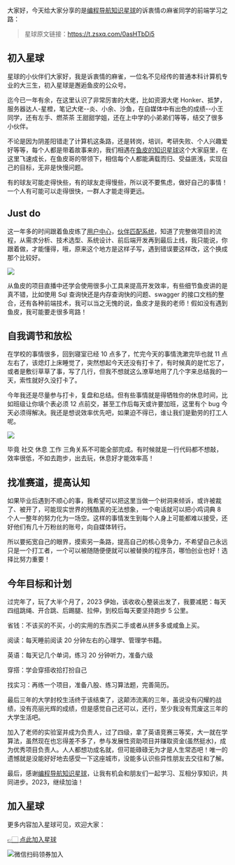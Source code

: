 大家好，今天给大家分享的是[编程导航知识星球](https://mp.weixin.qq.com/s?__biz=MzI1NDczNTAwMA==&mid=2247524980&idx=2&sn=9ddcdb6c52aa096ed4c5ad0ced946a7d&chksm=e9c28583deb50c95f3c2665713a8bbc372c68332b3bfb846cf4b23af3f1cc07164832a291335&token=689599617&lang=zh_CN&scene=21#wechat_redirect)的诉衷情の麻雀同学的前端学习之路：
> 星球原文链接：https://t.zsxq.com/0asHTbDi5
## 初入星球 
星球的小伙伴们大家好，我是诉衷情的麻雀，一位名不见经传的普通本科计算机专业的大三生，初入星球是邂逅鱼皮的公众号。

迄今已一年有余，在这里认识了非常厉害的大佬，比如资源大佬 Honker、抵梦，服务器达人-星橙，笔记大佬--炎、小余、沙鱼，在自媒体中有出色的成绩--小王同学，还有左手、燃茶茶 王甜甜学姐，还在上中学的小弟弟们等等，结交了很多小伙伴。

不论是因为阴差阳错走了计算机这条路，还是转岗，培训，考研失败、个人兴趣爱好等等，每个人都是带着故事来的，我们相遇在[鱼皮的知识星球](https://mp.weixin.qq.com/s?__biz=MzI1NDczNTAwMA==&mid=2247524980&idx=2&sn=9ddcdb6c52aa096ed4c5ad0ced946a7d&chksm=e9c28583deb50c95f3c2665713a8bbc372c68332b3bfb846cf4b23af3f1cc07164832a291335&token=689599617&lang=zh_CN&scene=21#wechat_redirect)这个大家庭里，在这里飞速成长，在鱼皮哥的带领下，相信每个人都能满载而归、受益匪浅，实现自己的目标，无非是快慢问题。

有的球友可能走得快些，有的球友走得慢些，所以说不要焦虑，做好自己的事情！一个人有可能可以走得很快，一群人才能走得更远。



## Just do

这一年多的时间跟着鱼皮练了[用户中心](https://mp.weixin.qq.com/s/W19Jgy9Ls-joeLAoEHlV8w)，[伙伴匹配系统](https://mp.weixin.qq.com/s/ft_yqn_ut9CnaoSP-deVCQ)，知道了完整做项目的流程，从需求分析、技术选型、系统设计、前后端开发再到最后上线，我只能说，你跟着做，才能懂得，哦，原来这个地方是这样子写，遇到错误要这样改，这个换成那个比较好。


![](https://files.mdnice.com/user/31817/536ea606-12b5-497e-9a5f-63eb8d470a51.png)


从鱼皮的项目直播中还学会使用很多小工具来提高开发效率，有些细节鱼皮讲的是真不错，比如使用 Sql 查询快还是内存查询快的问题、swagger 的接口文档的整合，还有各种前端技术，我可以当之无愧的说，鱼皮才是我的老师！假如没有遇到鱼皮，我可能要走很多弯路！



## 自我调节和放松

在学校的事情很多，回到寝室已经 10 点多了，忙完今天的事情洗漱完毕也就 11 点左右了，该熄灯上床睡觉了，突然想起今天还没有打卡了，有时候真的是忙忘了，或者是敷衍草草了事，写了几行，但我不想就这么潦草地用了几个字来总结我的一天，索性就好久没打卡了。

今年我还是尽量参与打卡，复盘和总结。但有些事情就是得牺牲你的休息时间，比如班级让你填个表必须 12 点前交，甚至工作后每天或许要加班，这里有个 bug 今天必须得解决。我还是想说效率优先吧，如果迫不得已，谁让我们是勤劳的打工人呢。

![](https://files.mdnice.com/user/31817/f48f8707-15f2-4d62-8103-c01d4a69fa9c.png)


毕竟 社交 休息 工作 三角关系不可能全部完成。有时候就是一行代码都不想敲，效率很低，不如去跑步，出去玩，休息好才能效率高！



## 找准赛道，提高认知


如果毕业后遇到不顺心的事，我希望可以把这里当做一个树洞来倾诉，或许被裁了、被开了，可能现实世界的残酷真的无法想象，一个电话就可以把小鸡词典 8 个人一整年的努力化为一场空。这样的事情发生到每个人身上可能都难以接受，还好他们有几十万粉丝的账号，向自媒体转行。

所以要拓宽自己的眼界，摸索另一条路，提高自己的核心竞争力，不希望自己永远只是一个打工者，一个可以被随随便便就可以被替换的程序员，哪怕创业也好！选择比努力重要！

## 今年目标和计划


过完年了，玩了大半个月了，2023 伊始，该收收心整装出发了，我要减肥：每天四组跳绳、开合跳、后踢腿、拉伸，到校后每天要坚持跑步 5 公里。

省钱：不该买的不买，小的实用的东西买二手或者从拼多多或咸鱼上买。

阅读：每天睡前阅读 20 分钟左右的心理学、管理学书籍。

英语：每天记几个单词，练习 20 分钟听力，准备六级

穿搭：学会穿搭收拾打扮自己

找实习：再练一个项目，准备八股、练习算法题，完善简历。

最后三年的大学封校生活终于该结束了，这颠沛流离的三年，虽说没有闪耀的战绩，没有亮丽光辉的成绩，但是感觉自己还可以，还行，至少我没有荒废这三年的大学生活吧。

加入了老师的实验室并成为负责人，过了四级，拿了英语竞赛三等奖，大一就在学算法，虽然现在也忘得差不多了，参与发展性资助项目并赚取资金(虽然挺水)，成为优秀项目负责人。人人都想功成名就，但可能碌碌无为才是人生常态吧！唯一的遗憾就是没能好好地去感受一下这座城市，没能多认识些异性朋友去交往和了解。

最后，感谢[编程导航知识星球](https://mp.weixin.qq.com/s?__biz=MzI1NDczNTAwMA==&mid=2247524980&idx=2&sn=9ddcdb6c52aa096ed4c5ad0ced946a7d&chksm=e9c28583deb50c95f3c2665713a8bbc372c68332b3bfb846cf4b23af3f1cc07164832a291335&token=689599617&lang=zh_CN&scene=21#wechat_redirect)，让我有机会和朋友们一起学习、互相分享知识，共同进步。2023，继续加油！

## 加入星球

更多内容加入星球可见，欢迎大家：

[👉🏻 点此加入星球](加入星球.md)

![微信扫码领券加入](https://yupi.icu/img/%E7%9F%A5%E8%AF%86%E6%98%9F%E7%90%83%E6%89%AB%E7%A0%81.jpeg)

